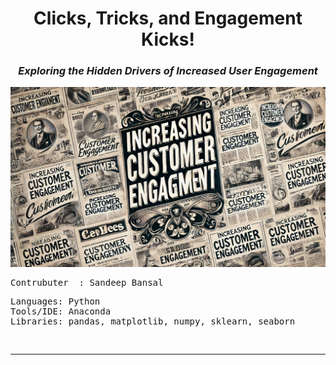 # <div align="center"> **Clicks, Tricks, and Engagement Kicks!**
### <div align="center"> *Exploring the Hidden Drivers of Increased User Engagement*
![[alt text](https://github.com/Sandeep-Bansal1/heart_disease/blob/main/heart%20cover%20picture.png?raw=true)](https://github.com/Sandeep-Bansal1/User-Engagement/blob/85d449a5189e14f63d64d3adec626a82f0ed79a3/Images/Wallpaper.webp) 

<pre>
Contrubuter  : Sandeep Bansal
</pre>

<pre>
Languages: Python
Tools/IDE: Anaconda
Libraries: pandas, matplotlib, numpy, sklearn, seaborn
</pre>

<pre>

</pre></b>
---
